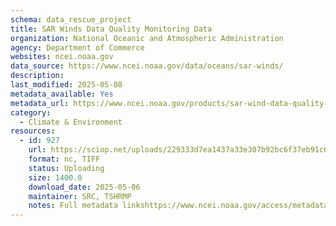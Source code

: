 ```yaml
---
schema: data_rescue_project 
title: SAR Winds Data Quality Monitoring Data
organization: National Oceanic and Atmospheric Administration
agency: Department of Commerce
websites: ncei.noaa.gov
data_source: https://www.ncei.noaa.gov/data/oceans/sar-winds/
description: 
last_modified: 2025-05-08
metadata_available: Yes
metadata_url: https://www.ncei.noaa.gov/products/sar-wind-data-quality-monitoring
category:
  - Climate & Environment 
resources:
  - id: 927
    url: https://sciop.net/uploads/229333d7ea1437a33e307b92bc6f37eb91c6a56c
    format: nc, TIFF
    status: Uploading
    size: 1400.0
    download_date: 2025-05-06
    maintainer: SRC, TSHRMP
    notes: Full metadata linkshttps://www.ncei.noaa.gov/access/metadata/landing-page/bin/iso?id=gov.noaa.nodcSAR-Winds-RCM,https://www.ncei.noaa.gov/access/metadata/landing-page/bin/iso?id=gov.noaa.nodcSAR-Winds-RADARSAT2,https://www.ncei.noaa.gov/access/metadata/landing-page/bin/iso?id=gov.noaa.nodcSAR-Winds-Sentinel1Alternate torrent location https://academictorrents.com/details/229333d7ea1437a33e307b92bc6f37eb91c6a56c
---
```

